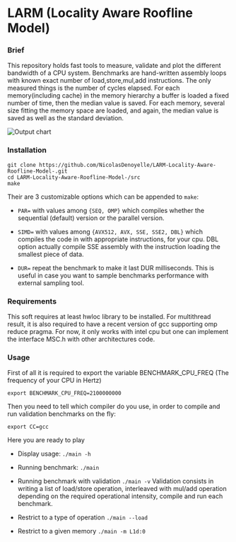 # LARM (Locality Aware Roofline Model)
### Brief
This repository holds fast tools to measure, validate and plot the different bandwidth of a CPU system.
Benchmarks are hand-written assembly loops with known exact number of load,store,mul,add instructions.
The only measured things is the number of cycles elapsed. 
For each memory(including cache) in the memory hierarchy a buffer is loaded a fixed number of time, then the median value is saved.
For each memory, several size fitting the memory space are loaded, and again, the median value is saved as well as the standard deviation.

![Output chart](https://github.com/NicolasDenoyelle/LARM-Locality-Aware-Roofline-Model-/roofline_chart.png)

### Installation
```
git clone https://github.com/NicolasDenoyelle/LARM-Locality-Aware-Roofline-Model-.git
cd LARM-Locality-Aware-Roofline-Model-/src
make
```
Their are 3 customizable options which can be appended to `make`:

* `PAR=` with values among `{SEQ, OMP}` which compiles whether the sequential (default) version or the parallel version.

* `SIMD=` with values among `{AVX512, AVX, SSE, SSE2, DBL}` which compiles the code in with appropriate instructions, for your cpu. DBL option actually compile SSE assembly with the instruction loading the smallest piece of data.

* `DUR=` repeat the benchmark to make it last DUR milliseconds. This is useful in case you want to sample benchmarks performance with external sampling tool.



### Requirements
This soft requires at least hwloc library to be installed.
For multithread result, it is also required to have a recent version of gcc supporting omp reduce pragma.
For now, it only works with intel cpu but one can implement the interface MSC.h with other architectures code.


### Usage
First of all it is required to export the variable BENCHMARK_CPU_FREQ (The frequency of your CPU in Hertz)
```
export BENCHMARK_CPU_FREQ=2100000000
```
Then you need to tell which compiler do you use, in order to compile and run validation benchmarks on the fly:
```
export CC=gcc
```
Here you are ready to play

* Display usage: `./main -h`

* Running benchmark: `./main`

* Running benchmark with validation `./main -v`
Validation consists in writing a list of load/store operation, interleaved with mul/add operation depending on the required operational intensity,
compile and run each benchmark.

* Restrict to a type of operation `./main --load`

* Restrict to a given memory `./main -m L1d:0`


